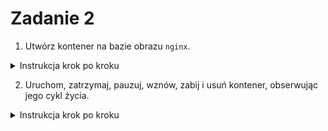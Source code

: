 # Zadanie 2

1. Utwórz kontener na bazie obrazu `nginx`.
<details>
  <summary>Instrukcja krok po kroku</summary>

**Tworzenie kontenera:**

   ```bash
   docker create --name my-nginx nginx
   ```

   - Tworzy kontener o nazwie `my-nginx` na bazie obrazu `nginx`.

</details>

2. Uruchom, zatrzymaj, pauzuj, wznów, zabij i usuń kontener, obserwując jego cykl życia.

<details>
  <summary>Instrukcja krok po kroku</summary>

**Uruchamianie kontenera:**

   ```bash
   docker start my-nginx
   ```

   - Uruchamia utworzony kontener.

**Sprawdzenie działania kontenera:**

   ```bash
   docker ps
   ```

   - Wyświetla listę uruchomionych kontenerów.

**Pauzowanie kontenera:**

   ```bash
   docker pause my-nginx
   ```

   - Wstrzymuje działanie wszystkich procesów w kontenerze.

**Wznawianie kontenera:**

   ```bash
   docker unpause my-nginx
   ```

   - Wznawia działanie procesów wstrzymanych przez `docker pause`.

**Zatrzymanie kontenera:**

   ```bash
   docker stop my-nginx
   ```

   - Zatrzymuje działający kontener.

**Zabijanie kontenera:**

   ```bash
   docker kill my-nginx
   ```

   - Natychmiastowo przerywa działanie kontenera.

**Usunięcie kontenera:**

   ```bash
   docker rm my-nginx
   ```

   - Usuwa kontener z systemu.

</details>
